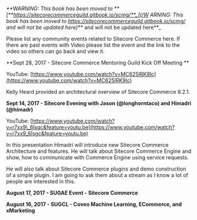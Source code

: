 _**WARNING: This book has been moved to **_[_**https://sitecorecommerceguild.gitbook.io/scmg/**_](/W ARNING: This book has been moved to https://sitecorecommerceguild.gitbook.io/scmg/ and will not be updated here)_** and will not be updated here**_

Please list any community events related to Sitecore Commerce here. If there are past events with Video please list the event and the link to the video so others can go back and view it.

**Sept 28, 2017 - Sitecore Commerce Mentoring Guild Kick Off Meeting  **

YouTube: [https://www.youtube.com/watch?v=MC625lRK9lc](https://www.youtube.com/watch?v=MC625lRK9lc)

Kelly Heard provided an architectural overview of Sitecore Commerce 8.2.1.

**Sept 14, 2017 - Sitecore Evening with Jason \(@longhorntaco\) and Himadri \(@himadr\)**

YouTube: [https://www.youtube.com/watch?v=r7xx9\_6lsgc&feature=youtu.be](https://www.youtube.com/watch?v=r7xx9_6lsgc&feature=youtu.be)

In this presentation Himadri will introduce new Sitecore Commerce Architecture and features. He will talk about Sitecore Commerce Engine and show, how to communicate with Commerce Engine using service requests.

He will also talk about Sitecore Commerce plugins and demo construction of a simple plugin. I am going to ask them about a stream as I know a lot of people are interested in this.

**August 17, 2017 - SUGAE Event - Sitecore Commerce**

**August 16, 2017  - SUGCL - Coveo Machine Learning, ECommerce, and xMarketing**

